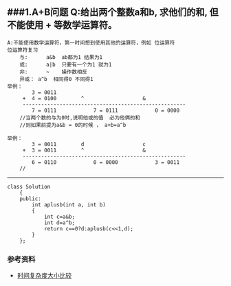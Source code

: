 ###1.A+B问题
	Q:给出两个整数a和b, 求他们的和, 但不能使用 + 等数学运算符。
--
	A:不能使用数学运算符，第一时间想到使用其他的运算符，例如 位运算符
	位运算符复习
		与:		a&b  ab都为1 结果为1
		或:		a|b	 只要有一个为1 就为1
		非:		~	 操作数相反
		异或：	a^b	 相同得0 不同得1
	举例：
			3 = 0011		      	
		 +	4 =	0100		^					&
		 -----------------------------------------------------
			7 = 0111 			7 = 0111			0 = 0000
 		//当两个数的与为0时,说明他或的值  必为他俩的和
		//则如果前提为a&b = 0的时候 ， a+b=a^b

	举例：
			3 = 0011		d      				c
		 +	3 =	0011		^					&
		 -----------------------------------------------------
			6 = 0110 			0 = 0000			3 = 0011
		//



----

	class Solution
		{
		public:
		    int aplusb(int a, int b)
		    {
		        int c=a&b;
		        int d=a^b;
		        return c==0?d:aplusb(c<<1,d);
		    }
		};




### 参考资料
-	[时间复杂度大小比较](https://blog.csdn.net/chenguanghan123/article/details/83478259)
